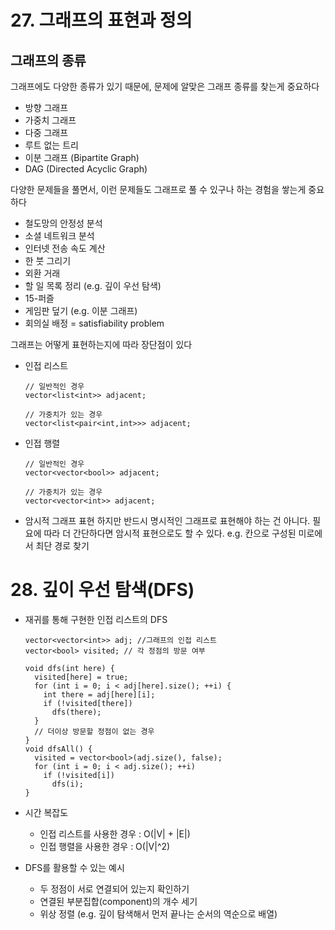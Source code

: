 # 27. 그래프의 표현과 정의

## 그래프의 종류
그래프에도 다양한 종류가 있기 때문에, 문제에 알맞은 그래프 종류를 찾는게 중요하다  
- 방향 그래프
- 가중치 그래프
- 다중 그래프
- 루트 없는 트리
- 이분 그래프 (Bipartite Graph)
- DAG (Directed Acyclic Graph)

다양한 문제들을 풀면서, 이런 문제들도 그래프로 풀 수 있구나 하는 경험을 쌓는게 중요하다
- 철도망의 안정성 분석
- 소셜 네트워크 분석
- 인터넷 전송 속도 계산
- 한 붓 그리기
- 외환 거래
- 할 일 목록 정리 (e.g. 깊이 우선 탐색)
- 15-퍼즐
- 게임판 덮기 (e.g. 이분 그래프)
- 회의실 배정 = satisfiability problem

그래프는 어떻게 표현하는지에 따라 장단점이 있다
- 인접 리스트
  ```
  // 일반적인 경우
  vector<list<int>> adjacent;
  
  // 가중치가 있는 경우
  vector<list<pair<int,int>>> adjacent;
  ```
- 인접 행렬
  ```
  // 일반적인 경우
  vector<vector<bool>> adjacent;
  
  // 가중치가 있는 경우
  vector<vector<int>> adjacent;
  ```
- 암시적 그래프 표현
  하지만 반드시 명시적인 그래프로 표현해야 하는 건 아니다. 필요에 따라 더 간단하다면 암시적 표현으로도 할 수 있다.
  e.g. 칸으로 구성된 미로에서 최단 경로 찾기

# 28. 깊이 우선 탐색(DFS)

- 재귀를 통해 구현한 인접 리스트의 DFS
  ```
  vector<vector<int>> adj; //그래프의 인접 리스트
  vector<bool> visited; // 각 정점의 방문 여부

  void dfs(int here) {
    visited[here] = true;
    for (int i = 0; i < adj[here].size(); ++i) {
      int there = adj[here][i];
      if (!visited[there])
        dfs(there);
    }
    // 더이상 방문할 정점이 없는 경우
  }
  void dfsAll() {
    visited = vector<bool>(adj.size(), false);
    for (int i = 0; i < adj.size(); ++i)
      if (!visited[i])
        dfs(i);
  }
  ```

- 시간 복잡도
  - 인접 리스트를 사용한 경우 : O(|V| + |E|)  
  - 인접 행렬을 사용한 경우 : O(|V|^2)

- DFS를 활용할 수 있는 예시
  - 두 정점이 서로 연결되어 있는지 확인하기
  - 연결된 부분집합(component)의 개수 세기
  - 위상 정렬 (e.g. 깊이 탐색해서 먼저 끝나는 순서의 역순으로 배열)
